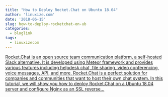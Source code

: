 ```yaml
---
title: "How to Deploy Rocket.Chat on Ubuntu 18.04"
author: 'linuxize.com'
date: '2018-06-15'
slug: how-to-deploy-rocketchat-on-ub
categories:
  - bloglink
tags:
  - linuxizecom
---
```


[Rocket.Chat is an open source team communication platform, a self-hosted Slack alternative. It is developed using Meteor framework and provides various features including helpdesk chat, file sharing, video conferencing, voice messages, API, and more. Rocket.Chat is a perfect solution for companies and communities that want to host their own chat system. In this tutorial, we will show you how to deploy Rocket.Chat on a Ubuntu 18.04 server and configure Nginx as an SSL reverse...<click to read more>](https://linuxize.com/post/how-to-deploy-rocket-chat-on-ubuntu-18-04/)

